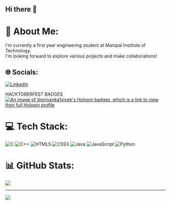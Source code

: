 ## Hi there 👋

# 💫 About Me:
I'm currently a first year engineering student at Manipal Institute of Technology.<br>I'm looking forward to explore various projects and make collaborations!


## 🌐 Socials:
[![LinkedIn](https://img.shields.io/badge/LinkedIn-%230077B5.svg?logo=linkedin&logoColor=white)](https://linkedin.com/in/https://www.linkedin.com/in/priyanka-v-3b45a1338/) 


HACKTOBERFEST BADGES
[![An image of @priyanka1vivek's Holopin badges, which is a link to view their full Holopin profile](https://holopin.me/priyanka1vivek)](https://holopin.io/@priyanka1vivek)

# 💻 Tech Stack:
![C](https://img.shields.io/badge/c-%2300599C.svg?style=for-the-badge&logo=c&logoColor=white) ![C++](https://img.shields.io/badge/c++-%2300599C.svg?style=for-the-badge&logo=c%2B%2B&logoColor=white) ![HTML5](https://img.shields.io/badge/html5-%23E34F26.svg?style=for-the-badge&logo=html5&logoColor=white) ![CSS3](https://img.shields.io/badge/css3-%231572B6.svg?style=for-the-badge&logo=css3&logoColor=white) ![Java](https://img.shields.io/badge/java-%23ED8B00.svg?style=for-the-badge&logo=openjdk&logoColor=white) ![JavaScript](https://img.shields.io/badge/javascript-%23323330.svg?style=for-the-badge&logo=javascript&logoColor=%23F7DF1E) ![Python](https://img.shields.io/badge/python-3670A0?style=for-the-badge&logo=python&logoColor=ffdd54)
# 📊 GitHub Stats:
![](https://github-readme-stats.vercel.app/api?username=priyanka1vivek&theme=dark&hide_border=false&include_all_commits=false&count_private=false)

---
[![](https://visitcount.itsvg.in/api?id=priyanka1vivek&icon=0&color=0)](https://visitcount.itsvg.in)

<!-- Proudly created with GPRM ( https://gprm.itsvg.in ) -->

<!--
**priyanka1vivek/priyanka1vivek** is a ✨ _special_ ✨ repository because its `README.md` (this file) appears on your GitHub profile.

Here are some ideas to get you started:

- 🔭 I’m currently working on ...
- 🌱 I’m currently learning ...
- 👯 I’m looking to collaborate on ...
- 🤔 I’m looking for help with ...
- 💬 Ask me about ...
- 📫 How to reach me: ...
- 😄 Pronouns: ...
- ⚡ Fun fact: ...
-->
